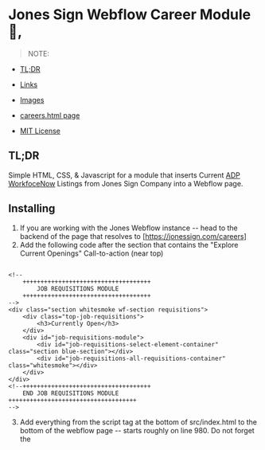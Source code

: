 # Jones Sign Webflow Career Module :wrench:,



> NOTE:

<!-- START doctoc generated TOC please keep comment here to allow auto update -->
<!-- DON'T EDIT THIS SECTION, INSTEAD RE-RUN doctoc TO UPDATE -->

- [TL;DR](#tldr)
- [Links](#links)
- [Images](#images)

- [careers.html page](#optional)
- [MIT License](#mit-license)

<!-- END doctoc generated TOC please keep comment here to allow auto update -->

## TL;DR

Simple HTML, CSS, & Javascript for a module that inserts Current [ADP WorkfoceNow](https://workforcenow.adp.com/mascsr/default/mdf/recruitment/recruitment.html?cid=204ff1cf-3f7e-4fae-984d-f0f3787bac3f&ccId=19000101_000001&type=MP&lang=en_US) Listings from Jones Sign Company into a Webflow page.


## Installing

1. If you are working with the Jones Webflow instance -- head to the backend of the page that resolves to [https://jonessign.com/careers]
2. Add the following code after the section that contains the "Explore Current Openings" Call-to-action (near top)
```

<!--
	++++++++++++++++++++++++++++++++++++
		JOB REQUISITIONS MODULE
	++++++++++++++++++++++++++++++++++++
-->
<div class="section whitesmoke wf-section requisitions">
	<div class="top-job-requisitions">
		<h3>Currently Open</h3>
	</div>
	<div id="job-requisitions-module">
		<div id="job-requisitions-select-element-container" class="section blue-section"></div>
		<div id="job-requisitions-all-requisitions-container" class="whitesmoke"></div>
	</div>
</div>
<!--++++++++++++++++++++++++++++++++++++
	END JOB REQUISITIONS MODULE
++++++++++++++++++++++++++++++++++++
-->

```
3. Add everything from the script tag at the bottom of src/index.html to the bottom of the webflow page -- starts roughly on line 980. Do not forget the <script> tag should have the type attribute set to "module"
4. Ensure that you add the following line to the head tag in the page:
```
<link href="https://jobs.jonessign.com/styles/main.min.css" rel="stylesheet" type="text/css">
```
## Images

### Image Files
Images don't live in this git repository and they certainly aren't spit out from our job listings on [ADP WorkfoceNow](https://workforcenow.adp.com/mascsr/default/mdf/recruitment/recruitment.html?cid=204ff1cf-3f7e-4fae-984d-f0f3787bac3f&ccId=19000101_000001&type=MP&lang=en_US)

Instead they'll come [from the secure remote site at jobs.jonessign.com](https://jobs.jonessign.com/images) & that is something that works as an MVP right now and I'll be expanding the offerings as well as optimizing these images as time goes on

## Optional
Most of these files also live in a testing environment at https://jobs.jonessign.com & you can see a pretty decent [similacrum](https://jobs.jonessign.com) of what I am after here.


## [MIT License](LICENSE.md)
